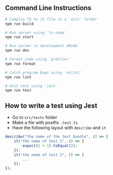 ## Command Line Instructions

```bash
# Complie TS to JS file in a `dist` folder
npm run build

# Run server using `ts-node`
npm run start

# Run server in development mRode
npm run dev

# Format code using `prettier`
npm run format

# Catch program bugs using `eslint`
npm run lint

# Unit test using `jest`
npm run test
```

## How to write a test using Jest
- Go to `src/tests` folder
- Make a file with postfix `.test.ts`
- Have the following layout with `describe` and `it`

```typescript
describe("the name of the test bundle", () => {
    it("the name of test 1", () => {
        expect(1 + 1).toEqual(2);
    });
    it("the name of test 2", () => {
        ...
    });
});

```